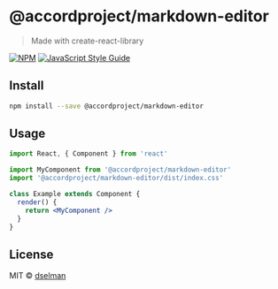 # @accordproject/markdown-editor

> Made with create-react-library

[![NPM](https://img.shields.io/npm/v/@accordproject/markdown-editor.svg)](https://www.npmjs.com/package/@accordproject/markdown-editor) [![JavaScript Style Guide](https://img.shields.io/badge/code_style-standard-brightgreen.svg)](https://standardjs.com)

## Install

```bash
npm install --save @accordproject/markdown-editor
```

## Usage

```jsx
import React, { Component } from 'react'

import MyComponent from '@accordproject/markdown-editor'
import '@accordproject/markdown-editor/dist/index.css'

class Example extends Component {
  render() {
    return <MyComponent />
  }
}
```

## License

MIT © [dselman](https://github.com/dselman)
